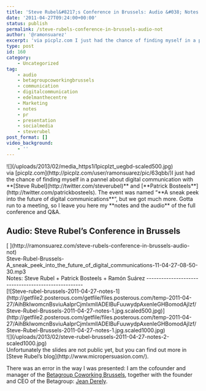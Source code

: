 ```yaml
---
title: 'Steve Rubel&#8217;s Conference in Brussels: Audio &#038; Notes'
date: '2011-04-27T09:24:00+00:00'
status: publish
permalink: /steve-rubels-conference-in-brussels-audio-not
author: '@ramonsuarez'
excerpt: 'via picplz.com I just had the chance of finding myself in a pannel about digital communication with Steve Rubel and Patrick Bosteels. The event was named "A sneak peek into the future of digital communications", but we got much more. Gotta run to ...'
type: post
id: 160
category:
    - Uncategorized
tag:
    - audio
    - betagroupcoworkingbrussels
    - communication
    - digitalcommunication
    - edelmanthecentre
    - Marketing
    - notes
    - pr
    - presentation
    - socialmedia
    - steverubel
post_format: []
video_background:
    - ''
---
```

<div class="p_embed p_image_embed"></div><div>![](/uploads/2013/02/media_https1i1picplzt_uegbd-scaled500.jpg)</div>via [picplz.com](http://picplz.com/user/ramonsuarez/pic/63qbb/)</div>I just had the chance of finding myself in a pannel about digital communication with **[Steve Rubel](http://twitter.com/steverubel)** and [**Patrick Bosteels**](http://twitter.com/patrickbosteels). The event was named “**A sneak peek into the future of digital communications**“, but we got much more. Gotta run to a meeting, so I leave you here my **notes and the audio** of the full conference and Q&amp;A.

Audio: Steve Rubel’s Conference in Brussels
-------------------------------------------

<div class="p_embed p_audio_embed">[  ](http://ramonsuarez.com/steve-rubels-conference-in-brussels-audio-not)<div class="p_icon"></div><div class="p_text">Steve-Rubel-Brussels-A_sneak_peek_into_the_future_of_digital_communications-11-04-27-08-50-30.mp3</div></div>Notes: Steve Rubel + Patrick Bosteels + Ramón Suárez
----------------------------------------------------

<div class="p_embed p_image_embed">[![Steve-rubel-brussels-2011-04-27-notes-1](http://getfile2.posterous.com/getfile/files.posterous.com/temp-2011-04-27/AihBkIwomcnBsviuAalprCjmIxmllADEIBuFuuwydpAxenIeGHBomodAjIzf/Steve-Rubel-Brussels-2011-04-27-notes-1.jpg.scaled500.jpg)](http://getfile2.posterous.com/getfile/files.posterous.com/temp-2011-04-27/AihBkIwomcnBsviuAalprCjmIxmllADEIBuFuuwydpAxenIeGHBomodAjIzf/Steve-Rubel-Brussels-2011-04-27-notes-1.jpg.scaled1000.jpg)</div><div>![](/uploads/2013/02/steve-rubel-brussels-2011-04-27-notes-2-scaled1000.jpg)</div>Unfortunately the slides are not public yet, but you can find out more in [Steve Rubel’s blog](http://www.micropersuasion.com/).

There was an error in the way I was presented: I am the cofounder and manager of the [Betagroup Coworking Brussels](http://coworking.betagroup.be), together with the founder and CEO of the Betagroup: [Jean Derely](http://be.linkedin.com/in/jderely).